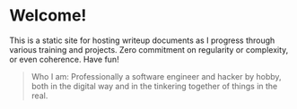 # Welcome!

This is a static site for hosting writeup documents as I progress through various training and projects. Zero commitment on regularity or complexity, or even coherence. Have fun!

> Who I am:
> Professionally a software engineer and hacker by hobby, both in the digital way and in the tinkering together of things in the real.